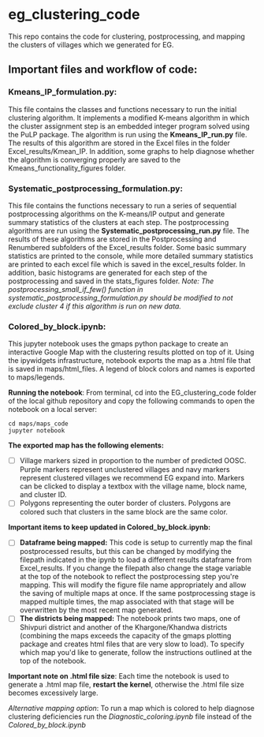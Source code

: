 # eg_clustering_code
This repo contains the code for clustering, postprocessing, and mapping the clusters of villages which we generated for EG. 

## Important files and workflow of code:

### Kmeans_IP_formulation.py: 
This file contains the classes and functions necessary to run the initial clustering algorithm. It implements a modified K-means algorithm in which the cluster assignment step is an embedded integer program solved using the PuLP package. The algorithm is run using the **Kmeans_IP_run.py** file. The results of this algorithm are stored in the Excel files in the folder Excel_results/Kmean_IP. In addition, some graphs to help diagnose whether the algorithm is converging properly are saved to the Kmeans_functionality_figures folder.

### Systematic_postprocessing_formulation.py: 
This file contains the functions necessary to run a series of sequential postprocessing algorithms on the K-means/IP output and generate summary statistics of the clusters at each step. The postprocessing algorithms are run using the **Systematic_postprocessing_run.py** file. The results of these algorithms are stored in the Postprocessing and Renumbered subfolders of the Excel_results folder. Some basic summary statistics are printed to the console, while more detailed summary statistics are printed to each excel file which is saved in the excel_results folder. In addition, basic histograms are generated for each step of the postprocessing and saved in the stats_figures folder. *Note: The postprocessing_small_if_few() function in systematic_postprocessing_formulation.py should be modified to not exclude cluster 4 if this algorithm is run on new data.*

### Colored_by_block.ipynb: 
This jupyter notebook uses the gmaps python package to create an interactive Google Map with the clustering results plotted on top of it. Using the ipywidgets infrastructure, notebook exports the map as a .html file that is saved in maps/html_files. A legend of block colors and names is exported to maps/legends. 

**Running the notebook**: From terminal, cd into the EG_clustering_code folder of the local github repository and copy the following commands to open the notebook on a local server:

```
cd maps/maps_code
jupyter notebook
```

**The exported map has the following elements:**
- [ ] Village markers sized in proportion to the number of predicted OOSC. Purple markers represent unclustered villages and navy markers represent clustered villages we recommend EG expand into. Markers can be clicked to display a textbox with the village name, block name, and cluster ID.
- [ ] Polygons representing the outer border of clusters. Polygons are colored such that clusters in the same block are the same color.
	
**Important items to keep updated in Colored_by_block.ipynb:**
- [ ] **Dataframe being mapped:** This code is setup to currently map the final postprocessed results, but this can be changed by modifying the filepath indicated in the ipynb to load a different results dataframe from Excel_results. If you change the filepath also change the stage variable at the top of the notebook to reflect the postprocessing step you're mapping. This will modify the figure file name appropriately and allow the saving of multiple maps at once. If the same postprocessing stage is mapped multiple times, the map associated with that stage will be overwritten by the most recent map generated.
- [ ] **The districts being mapped:** The notebook prints two maps, one of Shivpuri district and another of the Khargone/Khandwa districts (combining the maps exceeds the capacity of the gmaps plotting package and creates html files that are very slow to load). To specify which map you'd like to generate, follow the instructions outlined at the top of the notebook.

**Important note on .html file size**: Each time the notebook is used to generate a .html map file, **restart the kernel**, otherwise the .html file size becomes excessively large.
	
*Alternative mapping option*: To run a map which is colored to help diagnose clustering deficiencies run the *Diagnostic_coloring.ipynb* file instead of the *Colored_by_block.ipynb*
